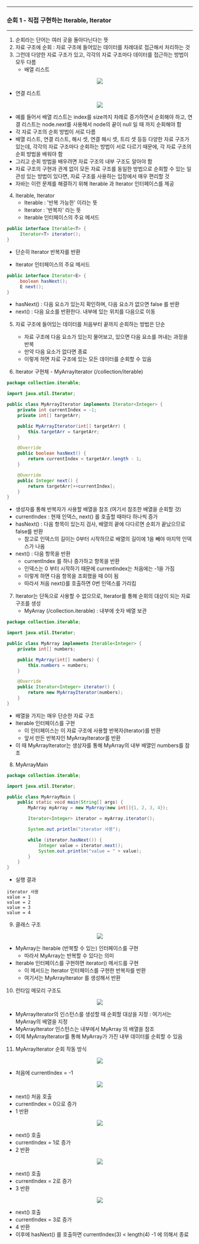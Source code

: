 -----
### 순회 1 - 직접 구현하는 Iterable, Iterator
-----
1. 순회라는 단어는 여러 곳을 돌아다닌다는 뜻
2. 자료 구조에 순회 : 자료 구조에 들어있는 데이터를 차례대로 접근해서 처리하는 것
3. 그런데 다양한 자료 구조가 있고, 각각의 자료 구조마다 데이터를 접근하는 방법이 모두 다름
   - 배열 리스트
<div align="center">
<img src="https://github.com/user-attachments/assets/5bb234e4-a713-4a60-ad36-134f1730a977">
</div>

   - 연결 리스트
<div align="center">
<img src="https://github.com/user-attachments/assets/33b4a10b-ef40-4058-9218-46017871a374">
</div>

  - 예를 들어서 배열 리스트는 index를 size까지 차례로 증가하면서 순회해야 하고, 연결 리스트는 node.next를 사용해서 node의 끝이 null 일 때 까지 순회해야 함
  - 각 자료 구조의 순회 방법이 서로 다름
  - 배열 리스트, 연결 리스트, 해시 셋, 연결 해시 셋, 트리 셋 등등 다양한 자료 구조가 있는데, 각각의 자료 구조마다 순회하는 방법이 서로 다르기 때문에, 각 자료 구조의 순회 방법을 배워야 함
  - 그리고 순회 방법을 배우려면 자료 구조의 내부 구조도 알아야 함
  - 자료 구조의 구현과 관계 없이 모든 자료 구조를 동일한 방법으로 순회할 수 있는 일관성 있는 방법이 있다면, 자료 구조를 사용하는 입장에서 매우 편리할 것
  - 자바는 이런 문제를 해결하기 위해 Iterable 과 Iterator 인터페이스를 제공

4. Iterable, Iterator
   - Iterable : '반복 가능한' 이라는 뜻
   - Iterator : '반복자' 라는 뜻
   - Iterable 인터페이스의 주요 메서드
```java
public interface Iterable<T> {
     Iterator<T> iterator();
}
```
   - 단순히 Iterator 반복자를 반환

   - Iterator 인터페이스의 주요 메서드
```java
public interface Iterator<E> {
     boolean hasNext();
     E next();
}
```
   - hasNext() : 다음 요소가 있는지 확인하며, 다음 요소가 없으면 false 를 반환  
   - next() : 다음 요소를 반환한다. 내부에 있는 위치를 다음으로 이동

5. 자료 구조에 들어있는 데이터를 처음부터 끝까지 순회하는 방법은 단순
   - 자료 구조에 다음 요소가 있는지 물어보고, 있으면 다음 요소를 꺼내는 과정을 반복
   - 만약 다음 요소가 없다면 종료
   - 이렇게 하면 자료 구조에 있는 모든 데이터를 순회할 수 있음

6. Iterator 구현체 - MyArrayIterator (/collection/iterable)
```java
package collection.iterable;

import java.util.Iterator;

public class MyArrayIterator implements Iterator<Integer> {
    private int currentIndex = -1;
    private int[] targetArr;

    public MyArrayIterator(int[] targetArr) {
        this.targetArr = targetArr;
    }

    @Override
    public boolean hasNext() {
        return currentIndex < targetArr.length - 1;
    }

    @Override
    public Integer next() {
        return targetArr[++currentIndex];
    }
}
```
   - 생성자를 통해 반복자가 사용할 배열을 참조 (여기서 참조한 배열을 순회할 것)
   - currentIndex : 현재 인덱스, next() 를 호출할 때마다 하나씩 증가
   - hasNext() : 다음 항목이 있는지 검사, 배열의 끝에 다다르면 순회가 끝났으므로 false를 반환
     + 참고로 인덱스의 길이는 0부터 시작하므로 배열의 길이에 1을 빼야 마지막 인덱스가 나옴
   - next() : 다음 항목을 반환
     + currentIndex 를 하나 증가하고 항목을 반환
     + 인덱스는 0 부터 시작하기 때문에 currentIndex는 처음에는 -1을 가짐
     + 이렇게 하면 다음 항목을 조회했을 때 0이 됨
     + 따라서 처음 next()를 호출하면 0번 인덱스를 가리킴

7. Iterator는 단독으로 사용할 수 없으므로, Iterator를 통해 순회의 대상이 되는 자료 구조를 생성
   - MyArray (/collection.iterable) : 내부에 숫자 배열 보관
```java
package collection.iterable;

import java.util.Iterator;

public class MyArray implements Iterable<Integer> {
    private int[] numbers;

    public MyArray(int[] numbers) {
        this.numbers = numbers;
    }

    @Override
    public Iterator<Integer> iterator() {
        return new MyArrayIterator(numbers);
    }
}
```
   - 배열을 가지는 매우 단순한 자료 구조
   - Iterable 인터페이스를 구현
     + 이 인터페이스는 이 자료 구조에 사용할 반복자(Iterator)를 반환
     + 앞서 만든 반복자인 MyArrayIterator를 반환
   - 이 때 MyArrayIterator는 생상자를 통해 MyArray의 내부 배열인 numbers를 참조

8. MyArrayMain
```java
package collection.iterable;

import java.util.Iterator;

public class MyArrayMain {
    public static void main(String[] args) {
        MyArray myArray = new MyArray(new int[]{1, 2, 3, 4});

        Iterator<Integer> iterator = myArray.iterator();

        System.out.println("iterator 사용");

        while (iterator.hasNext()) {
            Integer value = iterator.next();
            System.out.println("value = " + value);
        }
    }
}
```
  - 실행 결과
```
iterator 사용
value = 1
value = 2
value = 3
value = 4
```

9. 클래스 구조
<div align="center">
<img src="https://github.com/user-attachments/assets/382221d4-b6b4-415e-bb37-06dd04b24222">
</div>

   - MyArray는 Iterable (반복할 수 있는) 인터페이스를 구현
     + 따라서 MyArray는 반복할 수 있다는 의미
   - Iterable 인터페이스를 구현하면 iterator() 메서드를 구현
     + 이 메서드는 Iterator 인터페이스를 구현한 반복자를 반환
     + 여기서는 MyArrayIterator 를 생성해서 반환

10. 런타임 메모리 구조도
<div align="center">
<img src="https://github.com/user-attachments/assets/15c2e849-9b34-4e4c-8b6f-df0674f0a83b">
</div>

   - MyArrayIterator의 인스턴스를 생성할 때 순회할 대상을 지정 : 여기서는 MyArray의 배열을 지정
   - MyArrayIterator 인스턴스는 내부에서 MyArray 의 배열을 참조
   - 이제 MyArrayIterator를 통해 MyArray가 가진 내부 데이터를 순회할 수 있음

11. MyArrayIterator 순회 작동 방식
<div align="center">
<img src="https://github.com/user-attachments/assets/55d7fafd-174b-4427-a14a-31b0e60aacf4">
</div>

   - 처음에 currentIndex = -1

<div align="center">
<img src="https://github.com/user-attachments/assets/7f285d34-ced5-46c7-aea5-90bd3dab67a7">
</div>

   - next() 처음 호출
   - currentIndex = 0으로 증가
   - 1 반환

<div align="center">
<img src="https://github.com/user-attachments/assets/eec36b19-6ba9-4d0a-a07c-2e746f31a43c">
</div>

   - next() 호출
   - currentIndex = 1로 증가
   - 2 반환

<div align="center">
<img src="https://github.com/user-attachments/assets/6da00a68-d921-4395-8653-3321cb2ba461">
</div>

   - next() 호출
   - currentIndex = 2로 증가
   - 3 반환

<div align="center">
<img src="https://github.com/user-attachments/assets/01f45368-0b29-4130-a2bb-a3a64918b2df">
</div>

   - next() 호출
   - currentIndex = 3로 증가
   - 4 반환
   - 이후에 hasNext() 를 호출하면 currentIndex(3) < length(4) -1 에 의해서 종료

